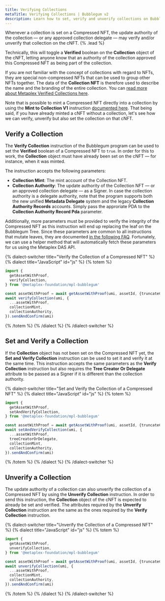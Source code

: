 ```yaml
---
title: Verifying Collections
metaTitle: Verifying Collections | Bubblegum v2
description: Learn how to set, verify and unverify collections on Bubblegum
---
```


Whenever a collection is set on a Compressed NFT, the update authority of the collection — or any approved collection delegate — may verify and/or unverify that collection on the cNFT. {% .lead %}

Technically, this will toggle a **Verified** boolean on the **Collection** object of the cNFT, letting anyone know that an authority of the collection approved this Compressed NFT as being part of the collection.

If you are not familiar with the concept of collections with regard to NFTs, they are special non-compressed NFTs that can be used to group other NFTs together. The data of the **Collection NFT** is therefore used to describe the name and the branding of the entire collection. You can [read more about Metaplex Verified Collections here](/token-metadata/collections).

Note that is possible to mint a Compressed NFT directly into a collection by using the **Mint to Collection V1** instruction [documented here](/bubblegum-v2/mint-cnfts#minting-to-a-collection). That being said, if you have already minted a cNFT without a collection, let's see how we can verify, unverify but also set the collection on that cNFT.

## Verify a Collection

The **Verify Collection** instruction of the Bubblegum program can be used to set the **Verified** boolean of a Compressed NFT to `true`. In order for this to work, the **Collection** object must have already been set on the cNFT — for instance, when it was minted.

The instruction accepts the following parameters:

- **Collection Mint**: The mint account of the Collection NFT.
- **Collection Authority**: The update authority of the Collection NFT — or an approved collection delegate — as a Signer. In case the collection authority is a delegate authority, note that the program supports both the new unified **Metadata Delegate** system and the legacy **Collection Authority Records** accounts. Simply pass the approriate PDA to the **Collection Authority Record Pda** parameter.

Additionally, more parameters must be provided to verify the integrity of the Compressed NFT as this instruction will end up replacing the leaf on the Bubblegum Tree. Since these parameters are common to all instructions that mutate leaves, they are documented [in the following FAQ](/bubblegum-v2/faq#replace-leaf-instruction-arguments). Fortunately, we can use a helper method that will automatically fetch these parameters for us using the Metaplex DAS API.

{% dialect-switcher title="Verify the Collection of a Compressed NFT" %}
{% dialect title="JavaScript" id="js" %}
{% totem %}

```ts
import {
  getAssetWithProof,
  verifyCollection,
} from '@metaplex-foundation/mpl-bubblegum'

const assetWithProof = await getAssetWithProof(umi, assetId, {truncateCanopy: true});
await verifyCollection(umi, {
  ...assetWithProof,
  collectionMint,
  collectionAuthority,
}).sendAndConfirm(umi)
```

{% /totem %}
{% /dialect %}
{% /dialect-switcher %}

## Set and Verify a Collection

If the **Collection** object has not been set on the Compressed NFT yet, the **Set and Verify Collection** instruction can be used to set it and verify it at the same time. This instruction accepts the same parameters as the **Verify Collection** instruction but also requires the **Tree Creator Or Delegate** attribute to be passed as a Signer if it is different than the collection authority.

{% dialect-switcher title="Set and Verify the Collection of a Compressed NFT" %}
{% dialect title="JavaScript" id="js" %}
{% totem %}

```ts
import {
  getAssetWithProof,
  setAndVerifyCollection,
} from '@metaplex-foundation/mpl-bubblegum'

const assetWithProof = await getAssetWithProof(umi, assetId, {truncateCanopy: true});
await setAndVerifyCollection(umi, {
  ...assetWithProof,
  treeCreatorOrDelegate,
  collectionMint,
  collectionAuthority,
}).sendAndConfirm(umi)
```

{% /totem %}
{% /dialect %}
{% /dialect-switcher %}

## Unverify a Collection

The update authority of a collection can also unverify the collection of a Compressed NFT by using the **Unverify Collection** instruction. In order to send this instruction, the **Collection** object of the cNFT is expected to already be set and verified. The attributes required by the **Unverify Collection** instruction are the same as the ones required by the **Verify Collection** instruction.

{% dialect-switcher title="Unverify the Collection of a Compressed NFT" %}
{% dialect title="JavaScript" id="js" %}
{% totem %}

```ts
import {
  getAssetWithProof,
  unverifyCollection,
} from '@metaplex-foundation/mpl-bubblegum'

const assetWithProof = await getAssetWithProof(umi, assetId, {truncateCanopy: true});
await unverifyCollection(umi, {
  ...assetWithProof,
  collectionMint,
  collectionAuthority,
}).sendAndConfirm(umi)
```

{% /totem %}
{% /dialect %}
{% /dialect-switcher %}
